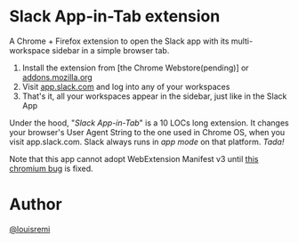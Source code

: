 # Slack App-in-Tab extension

A Chrome + Firefox extension to open the Slack app with its multi-workspace sidebar in a simple browser tab.

1. Install the extension from [the Chrome Webstore(pending)] or [addons.mozilla.org](https://addons.mozilla.org/en-US/firefox/addon/slack-app-in-tab/)
2. Visit [app.slack.com](https://app.slack.com) and log into any of your workspaces
3. That's it, all your workspaces appear in the sidebar, just like in the Slack App

Under the hood, "_Slack App-in-Tab_" is a 10 LOCs long extension.
It changes your browser's User Agent String to the one used in Chrome OS, when you visit app.slack.com.
Slack always runs in _app mode_ on that platform. _Tada!_

Note that this app cannot adopt WebExtension Manifest v3 until [this chromium bug](https://bugs.chromium.org/p/chromium/issues/detail?id=1137396&q=manifest%20content%20security%20policy%20component%3DPlatform%3EExtensions&can=2) is fixed.

# Author

[@louisremi](https://twitter.com/louis_remi)
